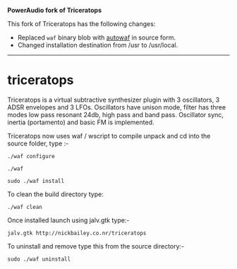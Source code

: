 **PowerAudio fork of Triceratops**

This fork of Triceratops has the following changes:

* Replaced `waf` binary blob with [autowaf] in source form.
* Changed installation destination from /usr to /usr/local.

[autowaf]: https://github.com/poweraudio/autowaf

---

# triceratops

Triceratops is a virtual subtractive synthesizer plugin with 3 oscillators, 3 ADSR envelopes and 3 LFOs. Oscillators have unison mode, filter has three modes low pass resonant 24db, high pass and band pass. Oscillator sync, inertia (portamento) and basic FM is implemented. 

Triceratops now uses waf / wscript to compile unpack and cd into the source folder, type :-

`./waf configure`

`./waf`

`sudo ./waf install`

To clean the build directory type:

`./waf clean`


Once installed launch using jalv.gtk type:-

`jalv.gtk http://nickbailey.co.nr/triceratops`

To uninstall and remove type this from the source directory:-

`sudo ./waf uninstall`
